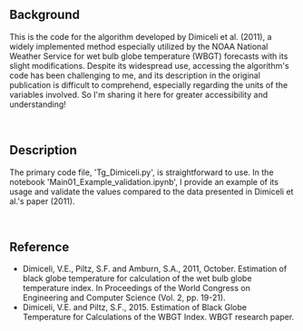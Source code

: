 ## Background
This is the code for the algorithm developed by Dimiceli et al. (2011), a widely implemented method especially utilized by the NOAA National Weather Service for wet bulb globe temperature (WBGT) forecasts with its slight modifications. Despite its widespread use, accessing the algorithm's code has been challenging to me, and its description in the original publication is difficult to comprehend, especially regarding the units of the variables involved. So I'm sharing it here for greater accessibility and understanding!

</br>

## Description
The primary code file, 'Tg_Dimiceli.py', is straightforward to use. In the notebook 'Main01_Example_validation.ipynb', I provide an example of its usage and validate the values compared to the data presented in Dimiceli et al.'s paper (2011).

</br>

## Reference
- Dimiceli, V.E., Piltz, S.F. and Amburn, S.A., 2011, October. Estimation of black globe temperature for calculation of the wet bulb globe temperature index. In Proceedings of the World Congress on Engineering and Computer Science (Vol. 2, pp. 19-21).
- Dimiceli, V.E. and Piltz, S.F., 2015. Estimation of Black Globe Temperature for Calculations of the WBGT Index. WBGT research paper.

